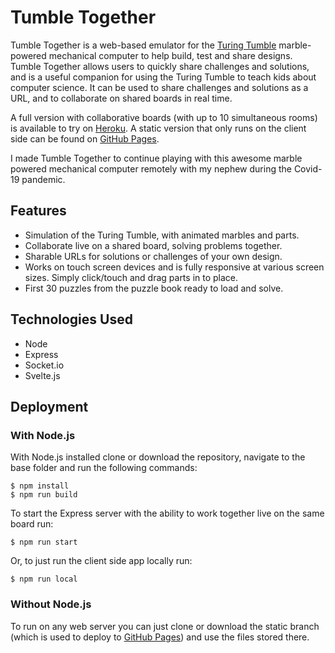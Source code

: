 # Tumble Together

Tumble Together is a web-based emulator for the [Turing Tumble](https://www.turingtumble.com/) marble-powered mechanical computer to help build, test and share designs. Tumble Together allows users to quickly share challenges and solutions, and is a useful companion for using the Turing Tumble to teach kids about computer science. It can be used to share challenges and solutions as a URL, and to collaborate on shared boards in real time.

A full version with collaborative boards (with up to 10 simultaneous rooms) is available to try on [Heroku](http://tumble-together.herokuapp.com/). A static version that only runs on the client side can be found on [GitHub Pages](https://asquirrelstail.github.io/tumble-together/).

I made Tumble Together to continue playing with this awesome marble powered mechanical computer remotely with my nephew during the Covid-19 pandemic.

## Features

- Simulation of the Turing Tumble, with animated marbles and parts.
- Collaborate live on a shared board, solving problems together.
- Sharable URLs for solutions or challenges of your own design.
- Works on touch screen devices and is fully responsive at various screen sizes. Simply click/touch and drag parts in to place.
- First 30 puzzles from the puzzle book ready to load and solve.

## Technologies Used

- Node
- Express
- Socket.io
- Svelte.js

## Deployment

### With Node.js

With Node.js installed clone or download the repository, navigate to the base folder and run the following commands:

```
$ npm install
$ npm run build
```

To start the Express server with the ability to work together live on the same board run:

```
$ npm run start
```

Or, to just run the client side app locally run:

```
$ npm run local
```

### Without Node.js

To run on any web server you can just clone or download the static branch (which is used to deploy to [GitHub Pages](https://asquirrelstail.github.io/tumble-together/)) and use the files stored there.

